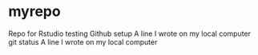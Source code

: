 # myrepo
Repo for Rstudio testing Github setup
A line I wrote on my local computer git status
A line I wrote on my local computer
